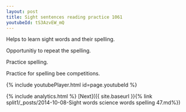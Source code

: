 ```yaml
---
layout: post
title: Sight sentences reading practice 1061
youtubeId: tS3AzvEW_mQ
---
```

 
 
Helps to learn sight words and their spelling.

Opportunitiy to repeat the spelling. 

Practice spelling. 
 
Practice for spelling bee competitions. 
 
{% include youtubePlayer.html id=page.youtubeId %}
 
 
{% include analytics.html %} 
[Next]({{ site.baseurl }}{% link  split1/_posts/2014-10-08-Sight words science words spelling 47.md%})
 
